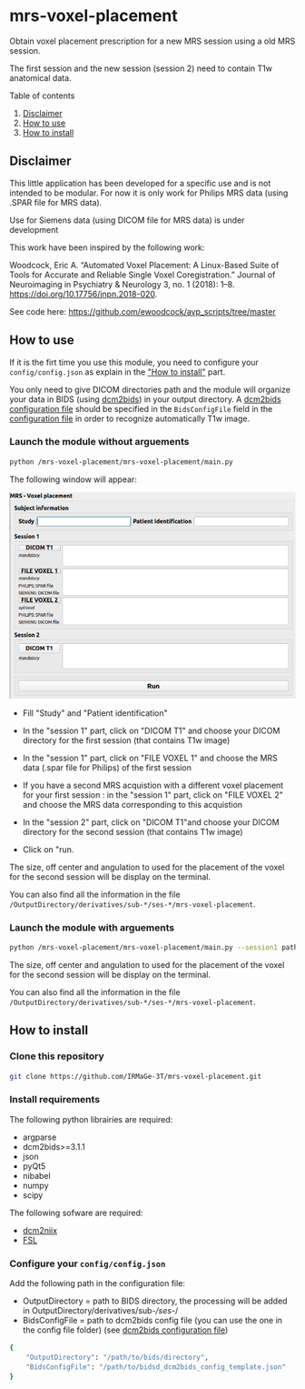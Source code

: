 # mrs-voxel-placement

Obtain voxel placement prescription for a new MRS session using a old MRS session.

The first session and the new session (session 2) need to contain T1w anatomical data.

Table of contents

1. [Disclaimer](#disclaimer)
2. [How to use](#how-to-use)
3. [How to install](#how-to-install)

<a name="disclaimer"></a>
## Disclaimer
This little application has been developed for a specific use and is not intended to be modular.
For now it is only work for Philips MRS data (using .SPAR file for MRS data).

Use for Siemens data (using DICOM file for MRS data) is under development

This work have been inspired by the following work:

Woodcock, Eric A. “Automated Voxel Placement:
A Linux-Based Suite of Tools for Accurate and Reliable Single Voxel Coregistration.”
Journal of Neuroimaging in Psychiatry & Neurology 3, no. 1 (2018): 1–8.
https://doi.org/10.17756/jnpn.2018-020.

See code here: https://github.com/ewoodcock/avp_scripts/tree/master


<a name="how-to-use"></a>
## How to use

If it is the firt time you use this module, you need to configure your `config/config.json` as explain in the ["How to install"](#how-to-install) part.

You only need to give DICOM directories path and the module will organize your data in BIDS (using [dcm2bids](https://unfmontreal.github.io/Dcm2Bids)) in your output directory. A [dcm2bids configuration file](https://unfmontreal.github.io/Dcm2Bids/3.1.1/how-to/create-config-file/) should be specified in the `BidsConfigFile` field in the [configuration file](./config/config.json) in order to recognize automatically T1w image.


### Launch the module without arguements

```bash
python /mrs-voxel-placement/mrs-voxel-placement/main.py
```
The following window will appear:

![Module](./mrs-voxel-placement/module.png)

- Fill "Study" and "Patient identification"

- In the "session 1" part, click on "DICOM T1" and choose your DICOM directory for the first session (that contains T1w image)

- In the "session 1" part, click on "FILE VOXEL 1" and choose the MRS data (.spar file for Philips) of the first session

- If you have a second MRS acquistion with a different voxel placement for your first session : in the "session 1" part, click on "FILE VOXEL 2" and choose the MRS data corresponding to this acquistion

- In the "session 2" part, click on "DICOM T1"and choose your DICOM directory for the second session (that contains T1w image)

- Click on "run.

The size, off center and angulation to used for the placement of the voxel for the second session will be display on the terminal.

You can also find all the information in the file `/OutputDirectory/derivatives/sub-*/ses-*/mrs-voxel-placement`.


### Launch the module with arguements

```bash
python /mrs-voxel-placement/mrs-voxel-placement/main.py --session1 path/to/dicom/sess1 --session2 path/to/dicom/sess2 --spectro_files path/to/spectro/file/1 path/to/spectro/file/2 --study studyname --patient patientname
```

The size, off center and angulation to used for the placement of the voxel for the second session will be display on the terminal.

You can also find all the information in the file `/OutputDirectory/derivatives/sub-*/ses-*/mrs-voxel-placement`.


<a name="how-to-install"></a>
## How to install
### Clone this repository

```bash
git clone https://github.com/IRMaGe-3T/mrs-voxel-placement.git
```

### Install requirements

The following python librairies are required:

- argparse
- dcm2bids>=3.1.1
- json
- pyQt5
- nibabel
- numpy
- scipy

The following sofware are required:

- [dcm2niix](https://github.com/rordenlab/dcm2niix/releases)
- [FSL](https://fsl.fmrib.ox.ac.uk/fsl/docs/#/)


### Configure your `config/config.json`

Add the following path in the configuration file:
- OutputDirectory = path to BIDS directory, the processing will be added in OutputDirectory/derivatives/sub-*/ses-*/
- BidsConfigFile = path to dcm2bids config file (you can use the one in the config file folder) (see [dcm2bids configuration file](https://unfmontreal.github.io/Dcm2Bids/3.1.1/how-to/create-config-file/))


```bash
{
    "OutputDirectory": "/path/to/bids/directory",
    "BidsConfigFile": "/path/to/bidsd_dcm2bids_config_template.json"
}
```
